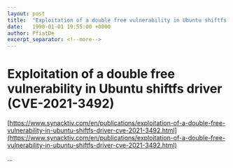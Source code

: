 ```yaml
---
layout: post
title:  "Exploitation of a double free vulnerability in Ubuntu shiftfs driver (CVE-2021-3492)"
date:   1990-01-01 19:55:00 +0000
author: PfiatDe
excerpt_separator: <!--more-->
---
```


# Exploitation of a double free vulnerability in Ubuntu shiftfs driver (CVE-2021-3492)

[https://www.synacktiv.com/en/publications/exploitation-of-a-double-free-vulnerability-in-ubuntu-shiftfs-driver-cve-2021-3492.html](https://www.synacktiv.com/en/publications/exploitation-of-a-double-free-vulnerability-in-ubuntu-shiftfs-driver-cve-2021-3492.html)

...
<!--more-->
